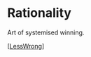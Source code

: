 # Rationality

Art of systemised winning.

[[LessWrong]]

[//begin]: # "Autogenerated link references for markdown compatibility"
[LessWrong]: LessWrong "LessWrong"
[//end]: # "Autogenerated link references"